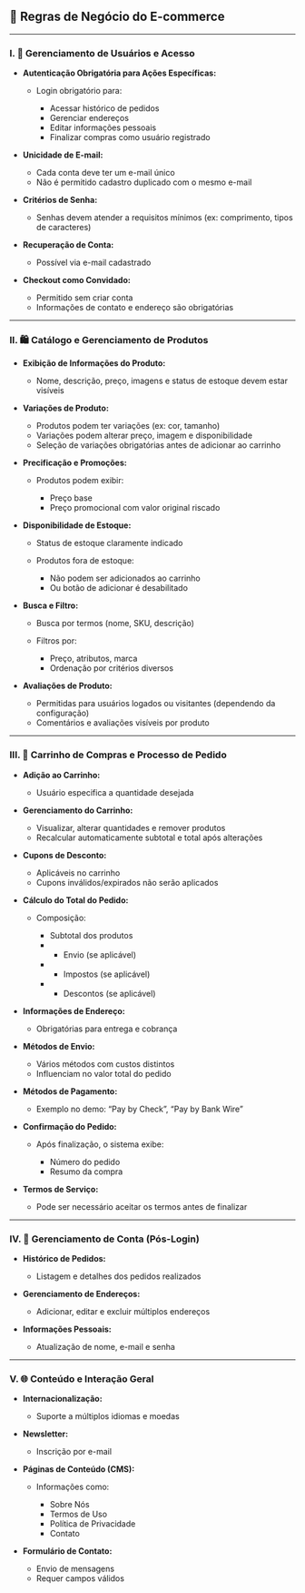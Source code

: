 ## 📜 Regras de Negócio do E-commerce

---

### I. 👥 Gerenciamento de Usuários e Acesso

* **Autenticação Obrigatória para Ações Específicas:**

  * Login obrigatório para:

    * Acessar histórico de pedidos
    * Gerenciar endereços
    * Editar informações pessoais
    * Finalizar compras como usuário registrado

* **Unicidade de E-mail:**

  * Cada conta deve ter um e-mail único
  * Não é permitido cadastro duplicado com o mesmo e-mail

* **Critérios de Senha:**

  * Senhas devem atender a requisitos mínimos (ex: comprimento, tipos de caracteres)

* **Recuperação de Conta:**

  * Possível via e-mail cadastrado

* **Checkout como Convidado:**

  * Permitido sem criar conta
  * Informações de contato e endereço são obrigatórias

---

### II. 🛍️ Catálogo e Gerenciamento de Produtos

* **Exibição de Informações do Produto:**

  * Nome, descrição, preço, imagens e status de estoque devem estar visíveis

* **Variações de Produto:**

  * Produtos podem ter variações (ex: cor, tamanho)
  * Variações podem alterar preço, imagem e disponibilidade
  * Seleção de variações obrigatórias antes de adicionar ao carrinho

* **Precificação e Promoções:**

  * Produtos podem exibir:

    * Preço base
    * Preço promocional com valor original riscado

* **Disponibilidade de Estoque:**

  * Status de estoque claramente indicado
  * Produtos fora de estoque:

    * Não podem ser adicionados ao carrinho
    * Ou botão de adicionar é desabilitado

* **Busca e Filtro:**

  * Busca por termos (nome, SKU, descrição)
  * Filtros por:

    * Preço, atributos, marca
    * Ordenação por critérios diversos

* **Avaliações de Produto:**

  * Permitidas para usuários logados ou visitantes (dependendo da configuração)
  * Comentários e avaliações visíveis por produto

---

### III. 🛒 Carrinho de Compras e Processo de Pedido

* **Adição ao Carrinho:**

  * Usuário especifica a quantidade desejada

* **Gerenciamento do Carrinho:**

  * Visualizar, alterar quantidades e remover produtos
  * Recalcular automaticamente subtotal e total após alterações

* **Cupons de Desconto:**

  * Aplicáveis no carrinho
  * Cupons inválidos/expirados não serão aplicados

* **Cálculo do Total do Pedido:**

  * Composição:

    * Subtotal dos produtos
    * * Envio (se aplicável)
    * * Impostos (se aplicável)
    * * Descontos (se aplicável)

* **Informações de Endereço:**

  * Obrigatórias para entrega e cobrança

* **Métodos de Envio:**

  * Vários métodos com custos distintos
  * Influenciam no valor total do pedido

* **Métodos de Pagamento:**

  * Exemplo no demo: “Pay by Check”, “Pay by Bank Wire”

* **Confirmação do Pedido:**

  * Após finalização, o sistema exibe:

    * Número do pedido
    * Resumo da compra

* **Termos de Serviço:**

  * Pode ser necessário aceitar os termos antes de finalizar

---

### IV. 🔐 Gerenciamento de Conta (Pós-Login)

* **Histórico de Pedidos:**

  * Listagem e detalhes dos pedidos realizados

* **Gerenciamento de Endereços:**

  * Adicionar, editar e excluir múltiplos endereços

* **Informações Pessoais:**

  * Atualização de nome, e-mail e senha

---

### V. 🌐 Conteúdo e Interação Geral

* **Internacionalização:**

  * Suporte a múltiplos idiomas e moedas

* **Newsletter:**

  * Inscrição por e-mail

* **Páginas de Conteúdo (CMS):**

  * Informações como:

    * Sobre Nós
    * Termos de Uso
    * Política de Privacidade
    * Contato

* **Formulário de Contato:**

  * Envio de mensagens
  * Requer campos válidos
